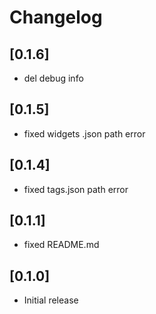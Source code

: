 # Changelog

## [0.1.6]
* del debug info
## [0.1.5]
* fixed widgets .json path error
## [0.1.4]
* fixed tags.json path error
## [0.1.1]
* fixed README.md
## [0.1.0]
* Initial release